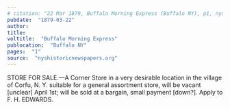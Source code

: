 ```yaml
---
# citation: "22 Mar 1879, Buffalo Morning Express (Buffalo NY), p1, nyshistoricnewspapers.org."
pubdate:  "1879-03-22"
author: 
title: 
voltitle:  "Buffalo Morning Express"
publocation:  "Buffalo NY"
pages:  "1"
source:  "nyshistoricnewspapers.org"
---
```

STORE FOR SALE.—A Corner Store in a very desirable location in the village of Corfu, N. Y. suitable for a general assortment store, will be vacant [unclear] April 1st; will be sold at a bargain, small payment [down?]. Apply to F. H. EDWARDS.


